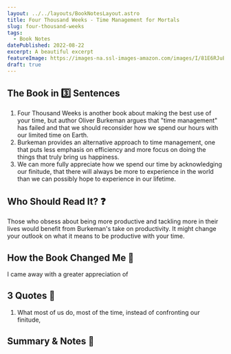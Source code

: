 ```yaml
---
layout: ../../layouts/BookNotesLayout.astro
title: Four Thousand Weeks - Time Management for Mortals
slug: four-thousand-weeks
tags:
  - Book Notes
datePublished: 2022-08-22
excerpt: A beautiful excerpt
featureImage: https://images-na.ssl-images-amazon.com/images/I/81E6RJuE3dL.jpg
draft: true
---
```


## The Book in 3️⃣ Sentences

1. Four Thousand Weeks is another book about making the best use of your time, but author Oliver Burkeman argues that "time management" has failed and that we should reconsider how we spend our hours with our limited time on Earth.
2. Burkeman provides an alternative approach to time management, one that puts less emphasis on efficiency and more focus on doing the things that truly bring us happiness.
3. We can more fully appreciate how we spend our time by acknowledging our finitude, that there will always be more to experience in the world than we can possibly hope to experience in our lifetime.

## Who Should Read It? ❓

Those who obsess about being more productive and tackling more in their lives would benefit from Burkeman's take on productivity. It might change your outlook on what it means to be productive with your time.

## How the Book Changed Me 🌱

I came away with a greater appreciation of

## 3 Quotes 💬

1. What most of us do, most of the time, instead of confronting our finitude,

## Summary & Notes 📝
